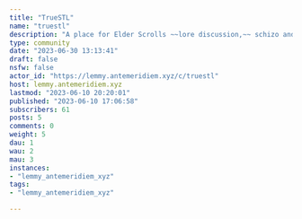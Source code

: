 ```yaml
---
title: "TrueSTL" 
name: "truestl"
description: "A place for Elder Scrolls ~~lore discussion,~~ schizo and hornyposting"
type: community
date: "2023-06-30 13:13:41"
draft: false
nsfw: false
actor_id: "https://lemmy.antemeridiem.xyz/c/truestl"
host: lemmy.antemeridiem.xyz
lastmod: "2023-06-10 20:20:01"
published: "2023-06-10 17:06:58"
subscribers: 61
posts: 5
comments: 0
weight: 5
dau: 1
wau: 2
mau: 3
instances:
- "lemmy_antemeridiem_xyz"
tags: 
- "lemmy_antemeridiem_xyz"

---
```

